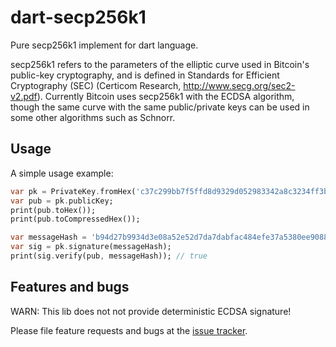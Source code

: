 # dart-secp256k1

Pure secp256k1 implement for dart language.

secp256k1 refers to the parameters of the elliptic curve used in Bitcoin's public-key cryptography, and is defined in Standards for Efficient Cryptography (SEC) (Certicom Research, http://www.secg.org/sec2-v2.pdf). Currently Bitcoin uses secp256k1 with the ECDSA algorithm, though the same curve with the same public/private keys can be used in some other algorithms such as Schnorr.

## Usage

A simple usage example:

```dart
var pk = PrivateKey.fromHex('c37c299bb7f5ffd8d9329d052983342a8c3234ff3b3fa32a292187341f7146d7');
var pub = pk.publicKey;
print(pub.toHex());
print(pub.toCompressedHex());

var messageHash = 'b94d27b9934d3e08a52e52d7da7dabfac484efe37a5380ee9088f7ace2efcde9';
var sig = pk.signature(messageHash);
print(sig.verify(pub, messageHash)); // true
```

## Features and bugs

WARN: This lib does not not provide deterministic ECDSA signature!

Please file feature requests and bugs at the [issue tracker][tracker].

[tracker]: https://github.com/c0mm4nd/dart-secp256k1/issues
